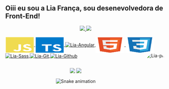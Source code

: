 ## Oiii eu sou a Lia França, sou desenevolvedora de Front-End!
<div align="center">
  <a href="https://github.com/Lia-Franca">
  <img height="180em" src="https://github-readme-stats.vercel.app/api?username=lia-franca&show_icons=true&theme=dracula&include_all_commits=true&count_private=true"/>
  <img height="180em" src="https://github-readme-stats.vercel.app/api/top-langs/?username=lia-franca&layout=compact&langs_count=7&theme=dracula"/>
</div>
<div style="display: inline_block"><br>
  <img align="center" alt="Lia-Js" height="50" width="90" src="https://raw.githubusercontent.com/devicons/devicon/master/icons/javascript/javascript-plain.svg">
  <img align="center" alt="Lia-Ts" height="50" width="90" src="https://raw.githubusercontent.com/devicons/devicon/master/icons/typescript/typescript-plain.svg">
  <img align="center" alt="Lia-Angular" height="50" width="90" src="https://cdn.jsdelivr.net/gh/devicons/devicon/icons/angularjs/angularjs-original.svg" />
  <img align="center" alt="Lia-HTML" height="50" width="90" src="https://raw.githubusercontent.com/devicons/devicon/master/icons/html5/html5-original.svg">
  <img align="center" alt="Lia-CSS" height="50" width="90" src="https://raw.githubusercontent.com/devicons/devicon/master/icons/css3/css3-original.svg">
  <img align="center" alt="Lia-Sass" height="50" width="90" src="https://cdn.jsdelivr.net/gh/devicons/devicon/icons/sass/sass-original.svg" />
  <img align="center" alt="Lia-Git" height="50" width="90" src="https://cdn.jsdelivr.net/gh/devicons/devicon/icons/git/git-original-wordmark.svg" />
  <img align="center" alt="Lia-Github" height="50" width="90" src="https://cdn.jsdelivr.net/gh/devicons/devicon/icons/github/github-original-wordmark.svg" />
  <img align="right" alt="Lia-pic" height="150" style="border-radius:50px;" src="https://media.discordapp.net/attachments/385216320205094915/904838156002660413/lia-franca.gif?width=559&height=559">
</div>
  
  ##
 
<div align="center"> 
  <a href = "mailto:liajonasfranca@gmail.com"><img src="https://img.shields.io/badge/Gmail-D14836?style=for-the-badge&logo=gmail&logoColor=white" target="_blank"></a>
  <a href="linkedin.com/in/lia-frança-3785461aa" target="_blank"><img src="https://img.shields.io/badge/-LinkedIn-%230077B5?style=for-the-badge&logo=linkedin&logoColor=white" target="_blank"></a> 
 
![Snake animation](https://github.com/Lia-Franca/Lia-Franca/blob/output/github-contribution-grid-snake.svg)
 
</div>
